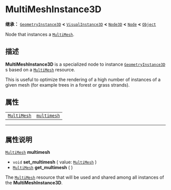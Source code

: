 <!-- ⚠ 请勿编辑本文件 ⚠ -->
<!-- 本文档使用脚本从 WeDot 引擎源码仓库生成。 -->
<!-- 生成脚本：https://github.com/WeDot-Engine/WeDot/tree/4.3/doc/tools/make_md.py； -->
<!-- 原文件：https://github.com/WeDot-Engine/WeDot/tree/4.3/doc/classes/MultiMeshInstance3D.xml。 -->

<div id="_class_multimeshinstance3d"></div>

# MultiMeshInstance3D

**继承：** [`GeometryInstance3D`](class_geometryinstance3d.md) **<** [`VisualInstance3D`](class_visualinstance3d.md) **<** [`Node3D`](class_node3d.md) **<** [`Node`](class_node.md) **<** [`Object`](class_object.md)

Node that instances a [`MultiMesh`](class_multimesh.md).

## 描述

**MultiMeshInstance3D** is a specialized node to instance [`GeometryInstance3D`](class_geometryinstance3d.md) s based on a [`MultiMesh`](class_multimesh.md) resource.

This is useful to optimize the rendering of a high number of instances of a given mesh (for example trees in a forest or grass strands).

## 属性

|||
|:-:|:--|
| [`MultiMesh`](class_multimesh.md) | [`multimesh`](#class_multimeshinstance3d_property_multimesh) |

<!-- rst-class:: classref-section-separator -->

---

## 属性说明

<div id="_class_multimeshinstance3d_property_multimesh"></div>

[`MultiMesh`](class_multimesh.md) **multimesh** <div id="class_multimeshinstance3d_property_multimesh"></div>

- `void` **set_multimesh** ( value: [`MultiMesh`](class_multimesh.md) )
- [`MultiMesh`](class_multimesh.md) **get_multimesh** ( )

The [`MultiMesh`](class_multimesh.md) resource that will be used and shared among all instances of the **MultiMeshInstance3D**.

[^virtual]: 本方法通常需要用户覆盖才能生效。
[^const]: 本方法无副作用，不会修改该实例的任何成员变量。
[^vararg]: 本方法除了能接受在此处描述的参数外，还能够继续接受任意数量的参数。
[^constructor]: 本方法用于构造某个类型。
[^static]: 调用本方法无需实例，可直接使用类名进行调用。
[^operator]: 本方法描述的是使用本类型作为左操作数的有效运算符。
[^bitfield]: 这个值是由下列位标志构成位掩码的整数。
[^void]: 无返回值。
